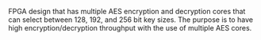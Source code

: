 FPGA design that has multiple AES encryption and decryption cores that can select between 128, 192, and 256 bit key sizes. The purpose is to have high encryption/decryption throughput with the use of multiple AES cores.